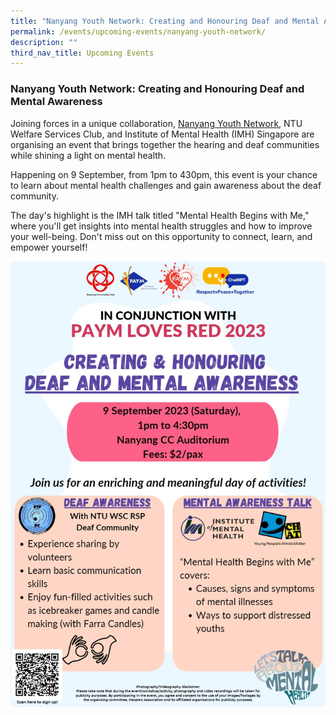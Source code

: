 ```yaml
---
title: "Nanyang Youth Network: Creating and Honouring Deaf and Mental Awareness"
permalink: /events/upcoming-events/nanyang-youth-network/
description: ""
third_nav_title: Upcoming Events
---
```

### Nanyang Youth Network: Creating and Honouring Deaf and Mental Awareness
Joining forces in a unique collaboration, [Nanyang Youth Network](https://www.facebook.com/nanyangyn/posts/pfbid02LwxgDF186YYNmXNbsKUHWTjrPPEhGXQncHYoXv2nCTqhA63qQc9SX6EqPoxukWhDl?ref=embed_post), NTU Welfare Services Club, and Institute of Mental Health (IMH) Singapore are organising an event that brings together the hearing and deaf communities while shining a light on mental health.

Happening on 9 September, from 1pm to 430pm, this event is your chance to learn about mental health challenges and gain awareness about the deaf community.

The day's highlight is the IMH talk titled "Mental Health Begins with Me," where you'll get insights into mental health struggles and how to improve your well-being. Don't miss out on this opportunity to connect, learn, and empower yourself!

![](/images/367397641_719709036835013_6888296456111871762_n.jpg)